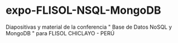 expo-FLISOL-NSQL-MongoDB
========================

Diapositivas y material de la conferencia " 	Base de Datos NoSQL y MongoDB " para FLISOL CHICLAYO - PERÚ
